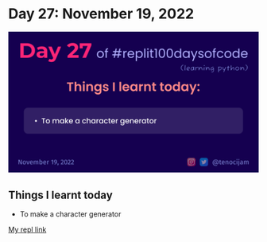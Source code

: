 # Day 27: November 19, 2022
![Day 27](Day27.png)

## Things I learnt today

- To make a character generator

[My repl link](https://replit.com/@tenocijam/day-27100-days-of-code#main.py)